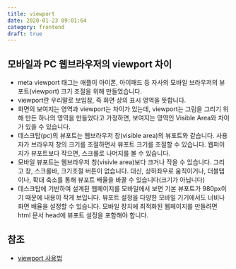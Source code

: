 ```yaml
---
title: viewport
date: 2020-01-23 09:01:64
category: frontend
draft: true
---
```


## 모바일과 PC 웹브라우저의 viewport 차이

- meta viewport 태그는 애플이 아이폰, 아이패드 등 자사의 모바일 브라우저의 뷰포트(viewport) 크기 조절을 위해 만들었습니다.
- viewport란 우리말로 보임참, 즉 화면 상의 표시 영역을 뜻합니다.
- 화면의 보여지는 영역과 viewport는 차이가 있는데, viewport는 그림을 그리기 위해 만든 하나의 영역을 만들었다고 가정하면, 보여지는 영역인 Visible Area와 차이가 있을 수 있습니다.
- 데스크탑(pc)의 뷰포트는 웹브라우저 창(visible area)의 뷰포트와 같습니다. 사용자가 브라우저 창의 크기를 조절하면서 뷰포트 크기를 조절할 수 있습니다. 웹퍼이지가 뷰포트보다 작으면, 스크롤로 나머지를 볼 수 있습니다.
- 모바일 뷰포트는 웹브라우저 창(visivle area)보다 크거나 작을 수 있습니다. 그리고 창, 스크롤바, 크기조절 버튼이 없습니다. 대신, 상하좌우로 움직이거나, 더블탭이나, 확대 축소를 통해 뷰포트 배율을 바꿀 수 있습니다(크기가 아닙니다)
- 데스크탑에 기반하여 설계된 웹페이지를 모바일에서 보면 기본 뷰포트가 980px이기 때문에 내용이 작게 보입니다. 뷰포트 설정을 다양한 모바일 기기에서도 너비나 화면 배율을 설정할 수 있습니다. 모바일 장치에 최적화된 웹페이지를 만들려면 html 문서 head에 뷰포트 설정을 포함해야 합니다.

## 참조

- [viewport 사용법](https://whereami80.tistory.com/42)
